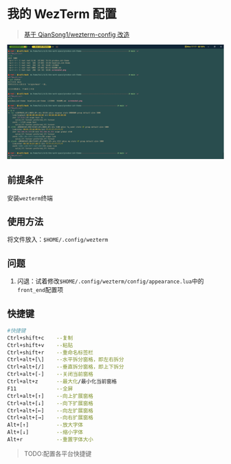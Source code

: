 # 我的 WezTerm 配置

> [基于 QianSong1/wezterm-config 改造](https://github.com/QianSong1/wezterm-config)

![screenshot](./screenshots/screenshot-1.png)

## 前提条件

安装`wezterm`终端

## 使用方法

将文件放入：`$HOME/.config/wezterm`

## 问题

1. 闪退：试着修改`$HOME/.config/wezterm/config/appearance.lua`中的`front_end`配置项

## 快捷键

```bash
#快捷键
Ctrl+shift+c    --复制
Ctrl+shift+v    --粘贴
Ctrl+shift+r    --重命名标签栏
Ctrl+alt+[\]    --水平拆分窗格，即左右拆分
Ctrl+alt+[/]    --垂直拆分窗格，即上下拆分
Ctrl+alt+[-]    --关闭当前窗格
Ctrl+alt+z      --最大化/最小化当前窗格
F11             --全屏
Ctrl+alt+[↑]    --向上扩展窗格
Ctrl+alt+[↓]    --向下扩展窗格
Ctrl+alt+[←]    --向左扩展窗格
Ctrl+alt+[→]    --向右扩展窗格
Alt+[↑]         --放大字体
Alt+[↓]         --缩小字体
Alt+r           --重置字体大小
```

> TODO:配置各平台快捷键
